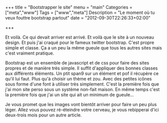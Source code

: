 +++
title = "Bootstrapper le site"
menu = "main"
Categories = ["meta","www"]
Tags = ["www","meta"]
Description = "Le moment où tu veux fouttre bootstrap partout"
date = "2012-09-30T22:26:33+02:00"

+++

Et voilà. Ce qui devait arriver est arrivé. Et voilà que le site à un nouveau design. Et puis j'ai craqué pour le fameux twitter bootstrap. C'est propre simple et classe. Ça a un peu la même gueule que tous les autres sites mais c'est vraiment pratique.

Bootstrap est un ensemble de javascript et de css pour faire des sites propres et de manière très simple. Il suffit d'appliquer des bonnes classes aux différents éléments. Un ptit span9 sur un élément et pof il récupère ce qu'il lui faut. Plus qu'à choisir un thème et zou. Avec des petites icônes sous forme d'une font à utiliser très simplement. C'est la première fois que j'ai mon site perso sous un système non-fait maison. En même temps c'est la première fois que j'ai un site qui ait un minimum de gueule…

Je vous promet que les images vont bientôt arriver pour faire un peu plus léger. Allez vous pouvez ré-éteindre votre cerveau, je vous rebipperai d'ici deux-trois mois pour un autre article.
